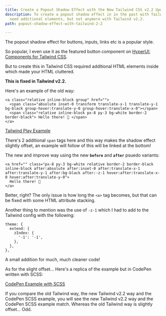 ```yaml
---
title: Create a Popout Shadow Effect with the New Tailwind CSS v2.2 Update
description: To create a popout shadow effect in in the past with Tailwind CSS you'd
  need additional elements, but not anymore with Tailwind v2.2.
path: popout-shadow-effect-with-tailwind-2-2

---
```

The popout shadow effect for buttons, inputs, links etc is a popular style.

So popular, I even use it as the featured button component on [HyperUI: Components for Tailwind CSS](https://www.hyperui.dev/components/buttons "Button components on HyperUI").

But to create this in Tailwind CSS required additional HTML elements inside which made your HTML cluttered.

**This is fixed in Tailwind v2.2.**

Here's an example of the old way:

    <a class="relative inline-block group" href="">
      <span class="absolute inset-0 transform translate-x-1 translate-y-1 bg-black group-hover:translate-y-0 group-hover:translate-x-0"></span>
      <span class="relative inline-block px-8 py-3 bg-white border-2 border-black"> Hello there! 👋 </span>
    </a>

[Tailwind Play Example](https://play.tailwindcss.com/HnPMePFeCK "Example of the code above")

There's 2 additional `span` tags here and this way makes the shadow effect slightly offset, an example will follow of this will be linked at the bottom!

The new and improve way using the new **`before`** and **`after`** psuedo variants:

    <a href="" class="px-8 py-3 bg-white relative border-2 border-black inline-block after:absolute after:inset-0 after:translate-x-1 after:translate-y-1 after:bg-black after:-z-1 hover:after:translate-x-0 hover:after:translate-y-0">
      Hello there! 👋
    </a>

Better, right? The only issue is how long the `<a>` tag becomes, but that can be fixed with some HTML attribute stacking.

Another thing to mention was the use of `-z-1` which I had to add to the Tailwind config with the following:

    theme: {
      extend: {
        zIndex: {
          '-1': '-1',
        },
      },
    },

A small addition for much, much cleaner code!

As for the slight offset... Here's a replica of the example but in CodePen written with SCSS:

[CodePen Example with SCSS](https://codepen.io/markmead/pen/gOmErLy "Example of the code in this blog but without Tailwind")

If you compare the old Tailwind way, the new Tailwind v2.2 way and the CodePen SCSS example, you will see the new Tailwind v2.2 way and the CodePen SCSS example match. Whereas the old Tailwind way is slightly offset... Odd.